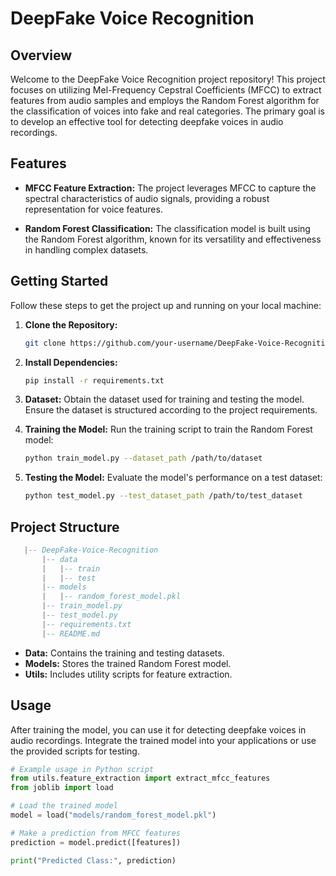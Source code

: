 # DeepFake Voice Recognition

## Overview

Welcome to the DeepFake Voice Recognition project repository! This project focuses on utilizing Mel-Frequency Cepstral Coefficients (MFCC) to extract features from audio samples and employs the Random Forest algorithm for the classification of voices into fake and real categories. The primary goal is to develop an effective tool for detecting deepfake voices in audio recordings.

## Features

- **MFCC Feature Extraction:** The project leverages MFCC to capture the spectral characteristics of audio signals, providing a robust representation for voice features.

- **Random Forest Classification:** The classification model is built using the Random Forest algorithm, known for its versatility and effectiveness in handling complex datasets.

## Getting Started

Follow these steps to get the project up and running on your local machine:

1. **Clone the Repository:**
   ```bash
   git clone https://github.com/your-username/DeepFake-Voice-Recognition.git

2. **Install Dependencies:**
   ```bash
   pip install -r requirements.txt

3. **Dataset:**
    Obtain the dataset used for training and testing the model. Ensure the dataset is structured according to the project requirements.

4. **Training the Model:**
    Run the training script to train the Random Forest model:
   ```bash
   python train_model.py --dataset_path /path/to/dataset

5. **Testing the Model:**
   Evaluate the model's performance on a test dataset:
   ```bash
   python test_model.py --test_dataset_path /path/to/test_dataset

## Project Structure

```lua
   |-- DeepFake-Voice-Recognition
       |-- data
       |   |-- train
       |   |-- test
       |-- models
       |   |-- random_forest_model.pkl
       |-- train_model.py
       |-- test_model.py
       |-- requirements.txt
       |-- README.md
```
       
- **Data:** Contains the training and testing datasets.
- **Models:** Stores the trained Random Forest model.
- **Utils:** Includes utility scripts for feature extraction.

## Usage

After training the model, you can use it for detecting deepfake voices in audio recordings. Integrate the trained model into your applications or use the provided scripts for testing.

```python
# Example usage in Python script
from utils.feature_extraction import extract_mfcc_features
from joblib import load

# Load the trained model
model = load("models/random_forest_model.pkl")

# Make a prediction from MFCC features
prediction = model.predict([features])

print("Predicted Class:", prediction)
```

